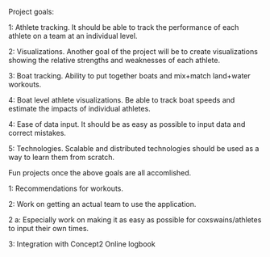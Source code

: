 Project goals:

1: Athlete tracking. It should be able to track the performance of each athlete on a team at an individual level.

2: Visualizations. Another goal of the project will be to create visualizations showing the relative strengths and weaknesses of each athlete.

3: Boat tracking. Ability to put together boats and mix+match land+water workouts.

4: Boat level athlete visualizations. Be able to track boat speeds and estimate the impacts of individual athletes.

4: Ease of data input. It should be as easy as possible to input data and correct mistakes.

5: Technologies. Scalable and distributed technologies should be used as a way to learn them from scratch.

Fun projects once the above goals are all accomlished.

1: Recommendations for workouts.

2: Work on getting an actual team to use the application.

2 a: Especially work on making it as easy as possible for coxswains/athletes to input their own times.

3: Integration with Concept2 Online logbook
